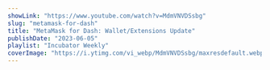 ```yaml
---
showLink: "https://www.youtube.com/watch?v=MdmVNVDSsbg"
slug: "metamask-for-dash"
title: "MetaMask for Dash: Wallet/Extensions Update"
publishDate: "2023-06-05"
playlist: "Incubator Weekly"
coverImage: "https://i.ytimg.com/vi_webp/MdmVNVDSsbg/maxresdefault.webp"
---
```

